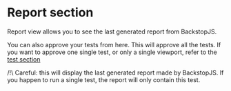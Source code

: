 # Report section

Report view allows you to see the last generated report from BackstopJS. 

You can also approve your tests from here. This will approve all the tests. If you want to approve one single test, or only a single viewport, refer to the [test section]()

/!\ Careful: this will display the last generated report made by BackstopJS. If you happen to run a single test, the report will only contain this test.